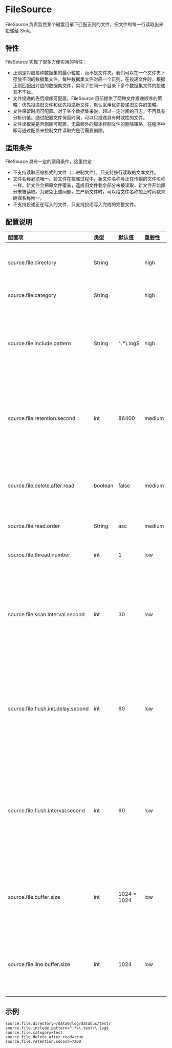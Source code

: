 # FileSource

FileSource 负责监控某个磁盘目录下匹配正则的文件，把文件的每一行读取出来投递给 Sink。

## 特性

FileSource 实现了很多方便实用的特性：
* 正则是对应每种数据集的最小粒度，而不是文件夹。我们可以在一个文件夹下存放不同的数据集文件，每种数据集文件对应一个正则，在投递文件时，根据正则匹配出对应的数据集文件，实现了在同一个目录下多个数据集文件的投递互不干扰。
* 文件投递的先后顺序可配置。FileSource 目前提供了两种文件投递顺序的策略：优先投递旧文件和优先投递新文件，默认采用优先投递旧文件的策略。
* 文件保留时间可配置。对于某个数据集来说，超过一定时间的日志，不再具有分析价值。通过配置文件保留时间，可以只投递具有时效性的文件。
* 文件读取完是否删除可配置。无需额外的脚本控制文件的删除策略，在程序中即可通过配置来控制文件读取完是否需要删除。

## 适用条件

FileSource 具有一定的适用条件，这里约定：
* 不支持读取压缩格式的文件（二进制文件），只支持按行读取的文本文件。
* 文件名称必须唯一。若文件在投递过程中，新文件名称与正在传输的文件名称一样，新文件会把原文件覆盖，造成旧文件剩余部分未被读取，新文件开始部分未被读取。为避免上述问题，生产新文件时，可以给文件名称加上时间戳来确保名称唯一。
* 不支持投递正在写入的文件，只支持投递写入完成的完整文件。


## 配置说明

| 配置项 | 类型 | 默认值 | 重要性 | 描述 |
| :--- | :--- | :--- | :--- | :--- |
| source.file.directory | String | | high | 待投递文件所在目录 |
| source.file.category | String | | high | 数据集名称 |
| source.file.include.pattern | String | ^.*\\.log$ | high | 通过正则表达式来匹配需要投递的文件 |
| source.file.retention.second | int | 86400 | medium | 文件最长保存时间，超过该时间会被删除  |
| source.file.delete.after.read | boolean | false | medium | 文件读取完后是否要删除文件 |
| source.file.read.order | String | asc |medium | 读取文件顺序 |
| source.file.thread.number | int | 1 |low | 读取文件的线程数 |
| source.file.scan.interval.second | int | 30 | low | 扫描文件夹的时间间隔，获取未读的文件列表 |
| source.file.flush.init.delay.second | int | 60 | low | 调度线程首次把文件当前读取位置信息刷到磁盘的时间间隔 |
| source.file.flush.interval.second | int | 60 | low | 调度线程定时把文件当前读取位置信息刷到磁盘的时间间隔 |
| source.file.buffer.size | int | 1024 * 1024 | low | 读取一批日志申请的字节缓存空间大小 |
| source.file.line.buffer.size | int | 1024 | low | 每行日志申请的字节缓存空间大小 |


## 示例

```shell
source.file.directory=/data0/log/databus/test/
source.file.include.pattern=^.*\\.test\\.log$
source.file.category=test
source.file.delete.after.read=true
source.file.retention.second=7200
```
